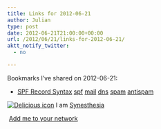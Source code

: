 ```yaml
---
title: Links for 2012-06-21
author: Julian
type: post
date: 2012-06-21T21:00:00+00:00
url: /2012/06/21/links-for-2012-06-21/
aktt_notify_twitter:
  - no

---
```

Bookmarks I&#8217;ve shared on 2012-06-21:

  * [SPF Record Syntax][1] 
    [spf][2] [mail][3] [dns][4] [spam][5] [antispam][6] </li> </ul> 
    
    <p class="deliciouslink">
      <a href="https://del.icio.us/synesthesia" title="See all my bookmarks on del.icio.us"><img src="https://www.synesthesia.co.uk/images/deliciousicon.jpg" alt="Delicious icon" /></a>&nbsp;I am <a href="https://del.icio.us/synesthesia" title="See all my bookmarks on del.icio.us">Synesthesia</a>
    </p>
    
    <p class="deliciouslink">
      <a href="https://del.icio.us/network?add=synesthesia" title="Add me to your del.icio.us network"><img src="https://www.synesthesia.co.uk/images/add.gif" alt="" /></a>&nbsp;<a href="https://del.icio.us/network?add=synesthesia" title="Add me to your del.icio.us network">Add me to your network</a>
    </p>

 [1]: https://www.openspf.org/SPF_Record_Syntax
 [2]: https://www.delicious.com/synesthesia/spf
 [3]: https://www.delicious.com/synesthesia/mail
 [4]: https://www.delicious.com/synesthesia/dns
 [5]: https://www.delicious.com/synesthesia/spam
 [6]: https://www.delicious.com/synesthesia/antispam